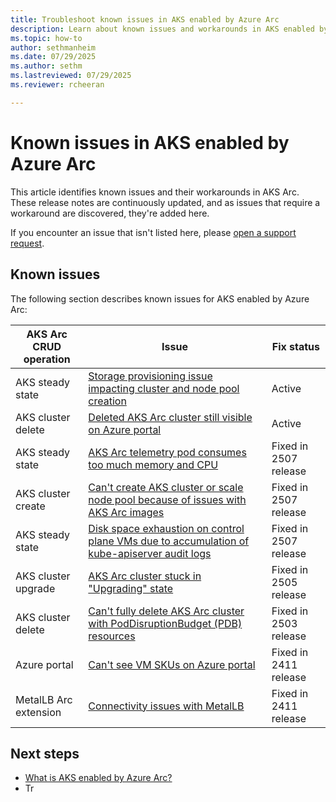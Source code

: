 ```yaml
---
title: Troubleshoot known issues in AKS enabled by Azure Arc
description: Learn about known issues and workarounds in AKS enabled by Arc.
ms.topic: how-to
author: sethmanheim
ms.date: 07/29/2025
ms.author: sethm
ms.lastreviewed: 07/29/2025
ms.reviewer: rcheeran

---
```


# Known issues in AKS enabled by Azure Arc

This article identifies known issues and their workarounds in AKS Arc. These release notes are continuously updated, and as issues that require a workaround are discovered, they're added here.

If you encounter an issue that isn't listed here, please [open a support request](help-support.md).

## Known issues

The following section describes known issues for AKS enabled by Azure Arc:

| AKS Arc CRUD operation | Issue | Fix status |
|------------------------|-------|------------|
| AKS steady state       | [Storage provisioning issue impacting cluster and node pool creation](storage-provision-issue.md)|Active|
| AKS cluster delete     | [Deleted AKS Arc cluster still visible on Azure portal](deleted-cluster-visible.md) | Active |
| AKS steady state       | [AKS Arc telemetry pod consumes too much memory and CPU](telemetry-pod-resources.md) | Fixed in 2507 release  |
| AKS cluster create     | [Can't create AKS cluster or scale node pool because of issues with AKS Arc images](gallery-image-not-usable.md) | Fixed in 2507 release |
| AKS steady state       | [Disk space exhaustion on control plane VMs due to accumulation of kube-apiserver audit logs](kube-apiserver-log-overflow.md) | Fixed in 2507 release |
| AKS cluster upgrade    | [AKS Arc cluster stuck in "Upgrading" state](cluster-upgrade-status.md) | Fixed in 2505 release |
| AKS cluster delete     | [Can't fully delete AKS Arc cluster with PodDisruptionBudget (PDB) resources](delete-cluster-pdb.md) | Fixed in 2503 release |
| Azure portal           | [Can't see VM SKUs on Azure portal](check-vm-sku.md) | Fixed in 2411 release |
| MetalLB Arc extension  | [Connectivity issues with MetalLB](load-balancer-issues.md) | Fixed in 2411 release |

## Next steps

- [What is AKS enabled by Azure Arc?](aks-overview.md)
- Tr
